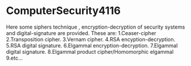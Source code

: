 # ComputerSecurity4116

Here some siphers technique , encryption-decryption of security systems and digital-signature are provided.
These are:
1.Ceaser-cipher
2.Transposition cipher.
3.Vernam cipher.
4.RSA encyption-decryption.
5.RSA digital signature.
6.Elgammal encryption-decryption.
7.Elgammal digital signature.
8.Elgammal product cipher/Homomorphic elgammal
9.etc...
